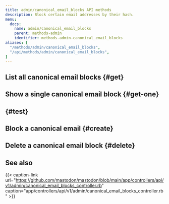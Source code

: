 ```yaml
---
title: admin/canonical_email_blocks API methods
description: Block certain email addresses by their hash.
menu:
  docs:
    name: admin/canonical_email_blocks
    parent: methods-admin
    identifier: methods-admin-canonical_email_blocks
aliases: [
  "/methods/admin/canonical_email_blocks",
  "/api/methods/admin/canonical_email_blocks",
]
---
```


<style>
#TableOfContents ul ul ul {display: none}
</style>

<!--
TODO:
-->

## List all canonical email blocks {#get}

## Show a single canonical email block {#get-one}

## {#test}

## Block a canonical email {#create}

## Delete a canonical email block {#delete}

## See also

{{< caption-link url="https://github.com/mastodon/mastodon/blob/main/app/controllers/api/v1/admin/canonical_email_blocks_controller.rb" caption="app/controllers/api/v1/admin/canonical_email_blocks_controller.rb" >}}